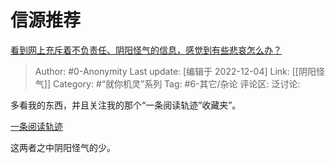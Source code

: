 # 信源推荐
[看到网上充斥着不负责任、阴阳怪气的信息，感觉到有些悲哀怎么办？](https://www.zhihu.com/question/570361873/answer/2787064844)

> Author: #0-Anonymity
> Last update: [编辑于 2022-12-04]
> Link: [[阴阳怪气]]
> Category: #“就你机灵”系列
> Tag: #6-其它/杂论
> 评论区:
> 泛讨论:

多看我的东西，并且关注我的那个“一条阅读轨迹”收藏夹”。

[一条阅读轨迹](https://www.zhihu.com/collection/163594245)

这两者之中阴阳怪气的少。
